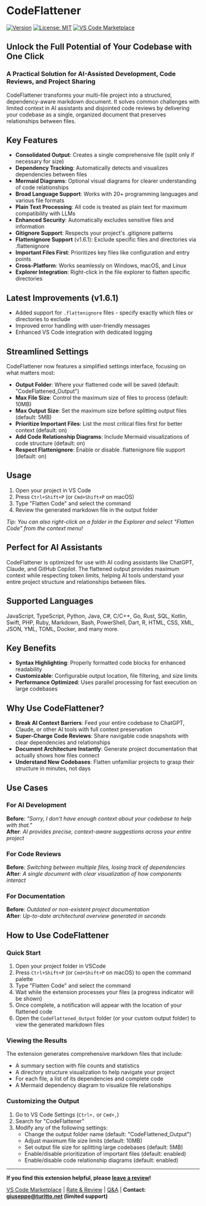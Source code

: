 # CodeFlattener

[![Version](https://img.shields.io/badge/version-1.6.1-green.svg)](https://github.com/GTuritto/SourceCodeFlatener_Extension/releases)
[![License: MIT](https://img.shields.io/badge/License-MIT-blue.svg)](https://github.com/GTuritto/SourceCodeFlatener_Extension/blob/main/LICENSE)
[![VS Code Marketplace](https://img.shields.io/badge/VS%20Code-Marketplace-red.svg)](https://marketplace.visualstudio.com/items?itemName=GiuseppeTuritto.code-flattener)

## Unlock the Full Potential of Your Codebase with One Click

### A Practical Solution for AI-Assisted Development, Code Reviews, and Project Sharing

CodeFlattener transforms your multi-file project into a structured, dependency-aware markdown document. It solves common challenges with limited context in AI assistants and disjointed code reviews by delivering your codebase as a single, organized document that preserves relationships between files.

## Key Features

- **Consolidated Output**: Creates a single comprehensive file (split only if necessary for size)
- **Dependency Tracking**: Automatically detects and visualizes dependencies between files
- **Mermaid Diagrams**: Optional visual diagrams for clearer understanding of code relationships
- **Broad Language Support**: Works with 20+ programming languages and various file formats
- **Plain Text Processing**: All code is treated as plain text for maximum compatibility with LLMs
- **Enhanced Security**: Automatically excludes sensitive files and information
- **Gitignore Support**: Respects your project's .gitignore patterns
- **Flattenignore Support** (v1.6.1): Exclude specific files and directories via .flattenignore
- **Important Files First**: Prioritizes key files like configuration and entry points
- **Cross-Platform**: Works seamlessly on Windows, macOS, and Linux
- **Explorer Integration**: Right-click in the file explorer to flatten specific directories

## Latest Improvements (v1.6.1)

- Added support for `.flattenignore` files - specify exactly which files or directories to exclude
- Improved error handling with user-friendly messages
- Enhanced VS Code integration with dedicated logging

## Streamlined Settings

CodeFlattener now features a simplified settings interface, focusing on what matters most:

- **Output Folder**: Where your flattened code will be saved (default: "CodeFlattened_Output")
- **Max File Size**: Control the maximum size of files to process (default: 10MB)
- **Max Output Size**: Set the maximum size before splitting output files (default: 5MB)
- **Prioritize Important Files**: List the most critical files first for better context (default: on)
- **Add Code Relationship Diagrams**: Include Mermaid visualizations of code structure (default: on)
- **Respect Flattenignore**: Enable or disable .flattenignore file support (default: on)

## Usage

1. Open your project in VS Code
2. Press `Ctrl+Shift+P` (or `Cmd+Shift+P` on macOS)
3. Type "Flatten Code" and select the command
4. Review the generated markdown file in the output folder

*Tip: You can also right-click on a folder in the Explorer and select "Flatten Code" from the context menu!*

## Perfect for AI Assistants

CodeFlattener is optimized for use with AI coding assistants like ChatGPT, Claude, and GitHub Copilot. The flattened output provides maximum context while respecting token limits, helping AI tools understand your entire project structure and relationships between files.

## Supported Languages

JavaScript, TypeScript, Python, Java, C#, C/C++, Go, Rust, SQL, Kotlin, Swift, PHP, Ruby, Markdown, Bash, PowerShell, Dart, R, HTML, CSS, XML, JSON, YML, TOML, Docker, and many more.

## Key Benefits

- **Syntax Highlighting**: Properly formatted code blocks for enhanced readability
- **Customizable**: Configurable output location, file filtering, and size limits
- **Performance Optimized**: Uses parallel processing for fast execution on large codebases

## Why Use CodeFlattener?

- **Break AI Context Barriers**: Feed your entire codebase to ChatGPT, Claude, or other AI tools with full context preservation
- **Super-Charge Code Reviews**: Share navigable code snapshots with clear dependencies and relationships
- **Document Architecture Instantly**: Generate project documentation that actually shows how files connect
- **Understand New Codebases**: Flatten unfamiliar projects to grasp their structure in minutes, not days

## Use Cases

### For AI Development

**Before**: *"Sorry, I don't have enough context about your codebase to help with that."*  
**After**: *AI provides precise, context-aware suggestions across your entire project*

### For Code Reviews

**Before**: *Switching between multiple files, losing track of dependencies*  
**After**: *A single document with clear visualization of how components interact*

### For Documentation

**Before**: *Outdated or non-existent project documentation*  
**After**: *Up-to-date architectural overview generated in seconds*

## How to Use CodeFlattener

### Quick Start

1. Open your project folder in VSCode
2. Press `Ctrl+Shift+P` (or `Cmd+Shift+P` on macOS) to open the command palette
3. Type "Flatten Code" and select the command
4. Wait while the extension processes your files (a progress indicator will be shown)
5. Once complete, a notification will appear with the location of your flattened code
6. Open the `CodeFlattened_Output` folder (or your custom output folder) to view the generated markdown files

### Viewing the Results

The extension generates comprehensive markdown files that include:

- A summary section with file counts and statistics
- A directory structure visualization to help navigate your project
- For each file, a list of its dependencies and complete code
- A Mermaid dependency diagram to visualize file relationships

### Customizing the Output

1. Go to VS Code Settings (`Ctrl+,` or `Cmd+,`)
2. Search for "CodeFlattener"
3. Modify any of the following settings:
   - Change the output folder name (default: "CodeFlattened_Output")
   - Adjust maximum file size limits (default: 10MB)
   - Set output file size for splitting large codebases (default: 5MB)
   - Enable/disable prioritization of important files (default: enabled)
   - Enable/disable code relationship diagrams (default: enabled)

---

**If you find this extension helpful, please [leave a review](https://marketplace.visualstudio.com/items?itemName=GiuseppeTuritto.code-flattener&ssr=false#review-details)!**

[VS Code Marketplace](https://marketplace.visualstudio.com/items?itemName=GiuseppeTuritto.code-flattener) | [Rate & Review](https://marketplace.visualstudio.com/items?itemName=GiuseppeTuritto.code-flattener&ssr=false#review-details) | [Q&A](https://marketplace.visualstudio.com/items?itemName=GiuseppeTuritto.code-flattener&ssr=false#qna) | **Contact: <giuseppe@turitto.net> (limited support)**
